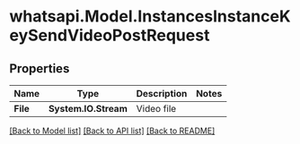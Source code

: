 
# whatsapi.Model.InstancesInstanceKeySendVideoPostRequest

## Properties

Name | Type | Description | Notes
------------ | ------------- | ------------- | -------------
**File** | **System.IO.Stream** | Video file | 

[[Back to Model list]](../README.md#documentation-for-models)
[[Back to API list]](../README.md#documentation-for-api-endpoints)
[[Back to README]](../README.md)

